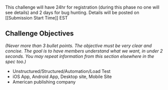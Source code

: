 This challenge will have 24hr for registration (during this phase no one will see details) and 2 days for bug hunting. Details will be posted on [[Submission Start Time]] EST

## Challenge Objectives
_(Never more than 3 bullet points. The objective must be very clear and concise. The goal is to have members understand what we want, in under 2 seconds. You may repeat information from this section elsewhere in the spec too.)_

- Unstructured/Structured/Automation/Load Test
- iOS App, Android App, Desktop site, Mobile Site
- American publishing company
